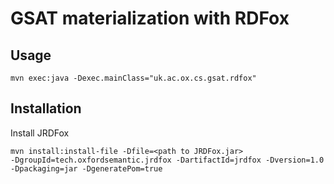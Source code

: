 # GSAT materialization with RDFox


## Usage


```
mvn exec:java -Dexec.mainClass="uk.ac.ox.cs.gsat.rdfox"
```

## Installation

Install JRDFox 
```
mvn install:install-file -Dfile=<path to JRDFox.jar>
-DgroupId=tech.oxfordsemantic.jrdfox -DartifactId=jrdfox -Dversion=1.0 -Dpackaging=jar -DgeneratePom=true
```
